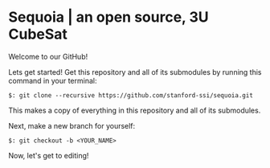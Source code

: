 # Sequoia | an open source, 3U CubeSat
Welcome to our GitHub!

Lets get started! Get this repository and all of its submodules by running 
this command in your terminal:
```
$: git clone --recursive https://github.com/stanford-ssi/sequoia.git
```
This makes a copy of everything in this repository and all of its submodules.

Next, make a new branch for yourself: 
```
$: git checkout -b <YOUR_NAME>
```
Now, let's get to editing!
